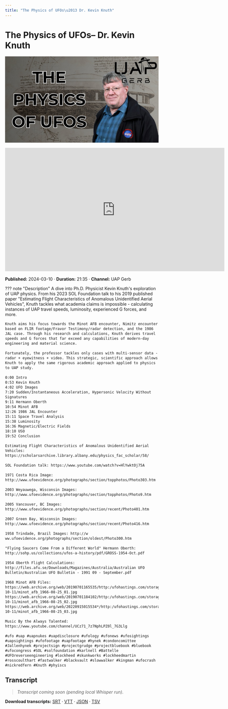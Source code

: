 ```yaml
---
title: "The Physics of UFOs\u2013 Dr. Kevin Knuth"
---
```


# The Physics of UFOs– Dr. Kevin Knuth

![thumbnail](../videos/inyw4Vfu7Z0-the-physics-of-ufos-dr-kevin-knuth/thumb.jpg)

<iframe width="720" height="405" src="https://www.youtube.com/embed/inyw4Vfu7Z0" frameborder="0" allowfullscreen></iframe>

**Published:** 2024-03-10  ·  **Duration:** 21:35  ·  **Channel:** UAP Gerb

??? note "Description"
    A dive into Ph.D. Physicist Kevin Knuth's exploration of UAP physics. From his 2023 SOL Foundation talk to his 2019 published paper "Estimating Flight Characteristics of Anomalous Unidentified Aerial Vehicles", Knuth tackles what academia claims is impossible - calculating instances of UAP travel speeds, luminosity, experienced G forces, and more. 
    
    Knuth aims his focus towards the Minot AFB encounter, Nimitz encounter based on FLIR footage/Fravor Testimony/radar detection, and the 1986 JAL case. Through his research and calculations, Knuth derives travel speeds and G forces that far exceed any capabilities of modern-day engineering and material science. 
    
    Fortunately, the professor tackles only cases with multi-sensor data - radar + eyewitness + video. This strategic, scientific approach allows Knuth to apply the same rigorous academic approach applied to physics to UAP study.
    
    0:00 Intro
    0:53 Kevin Knuth
    4:02 UFO Images
    7:20 Sudden/Instantaneous Acceleration, Hypersonic Velocity Without Signatures
    9:11 Hermann Oberth
    10:54 Minot AFB
    12:26 1986 JAL Encounter
    15:11 Space Travel Analysis
    15:38 Luminosity 
    16:36 Magnetic/Electric Fields
    18:10 USO
    19:52 Conclusion
    
    Estimating Flight Characteristics of Anomalous Unidentified Aerial Vehicles: https://scholarsarchive.library.albany.edu/physics_fac_scholar/58/
    
    SOL Foundation talk: https://www.youtube.com/watch?v=HlYwktOj75A 
    
    1971 Costa Rica Image: http://www.ufoevidence.org/photographs/section/topphotos/Photo303.htm
    
    2003 Weyauwega, Wisconsin Images: http://www.ufoevidence.org/photographs/section/topphotos/Photo9.htm
    
    2005 Vancouver, BC Images: http://www.ufoevidence.org/photographs/section/recent/Photo401.htm
    
    2007 Green Bay, Wisconsin Images: http://www.ufoevidence.org/photographs/section/recent/Photo416.htm
    
    1958 Trindade, Brazil Images: http://w ww.ufoevidence.org/photographs/section/oldest/Photo300.htm
    
    "Flying Saucers Come From a Different World" Hermann Oberth: http://sohp.us/collections/ufos-a-history/pdf/GROSS-1954-Oct.pdf
    
    1954 Oberth Flight Calculations: http://files.afu.se/Downloads/Magazines/Australia/Australian UFO Bulletin/Australian UFO Bulletin - 1991 09 - September.pdf
    
    1968 Minot AFB Files: 
    https://web.archive.org/web/20190701165535/http:/ufohastings.com/storage/files/image/2010-10-11/minot_afb_1966-08-25_01.jpg
    https://web.archive.org/web/20190701184102/http:/ufohastings.com/storage/files/image/2010-10-11/minot_afb_1966-08-25_02.jpg
    https://web.archive.org/web/20220915015534*/http:/ufohastings.com/storage/files/image/2010-10-11/minot_afb_1966-08-25_03.jpg
    
    Music By the Always Talented: https://www.youtube.com/channel/UCz71_7z7NphLPZ0l_7G3Llg
    
    #ufo #uap #uapnukes #uapdisclosure #ufology #ufonews #ufosightings #uapsightings #ufofootage #uapfootage #hynek #condoncomittee #Jallenhynek #projectsign #projectgrudge #projectbluebook #bluebook #ufocongress #SOL #solfoundation #karlnell #Battelle #UFOreverseengineering #lockheed #skunkworks #lockheedmartin #rosscoulthart #fastwalker #blackvault #slowwalker #kingman #ufocrash #nickredfern #Knuth #phyiscs

## Transcript
> _Transcript coming soon (pending local Whisper run)._

**Download transcripts:** [SRT](../videos/inyw4Vfu7Z0-the-physics-of-ufos-dr-kevin-knuth/transcript.srt) · [VTT](../videos/inyw4Vfu7Z0-the-physics-of-ufos-dr-kevin-knuth/transcript.vtt) · [JSON](../videos/inyw4Vfu7Z0-the-physics-of-ufos-dr-kevin-knuth/transcript.json) · [TSV](../videos/inyw4Vfu7Z0-the-physics-of-ufos-dr-kevin-knuth/transcript.tsv)
